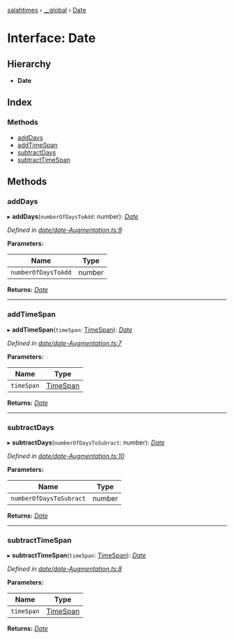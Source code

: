 [salahtimes](../README.md) › [__global](../modules/__global.md) › [Date](__global.date.md)

# Interface: Date

## Hierarchy

* **Date**

## Index

### Methods

* [addDays](__global.date.md#adddays)
* [addTimeSpan](__global.date.md#addtimespan)
* [subtractDays](__global.date.md#subtractdays)
* [subtractTimeSpan](__global.date.md#subtracttimespan)

## Methods

###  addDays

▸ **addDays**(`numberOfDaysToAdd`: number): *[Date](__global.date.md)*

*Defined in [date/date-Augmentation.ts:9](https://github.com/doniseferi/salahtimes/blob/e4094d6/src/date/date-Augmentation.ts#L9)*

**Parameters:**

Name | Type |
------ | ------ |
`numberOfDaysToAdd` | number |

**Returns:** *[Date](__global.date.md)*

___

###  addTimeSpan

▸ **addTimeSpan**(`timeSpan`: [TimeSpan](timespan.md)): *[Date](__global.date.md)*

*Defined in [date/date-Augmentation.ts:7](https://github.com/doniseferi/salahtimes/blob/e4094d6/src/date/date-Augmentation.ts#L7)*

**Parameters:**

Name | Type |
------ | ------ |
`timeSpan` | [TimeSpan](timespan.md) |

**Returns:** *[Date](__global.date.md)*

___

###  subtractDays

▸ **subtractDays**(`numberOfDaysToSubract`: number): *[Date](__global.date.md)*

*Defined in [date/date-Augmentation.ts:10](https://github.com/doniseferi/salahtimes/blob/e4094d6/src/date/date-Augmentation.ts#L10)*

**Parameters:**

Name | Type |
------ | ------ |
`numberOfDaysToSubract` | number |

**Returns:** *[Date](__global.date.md)*

___

###  subtractTimeSpan

▸ **subtractTimeSpan**(`timeSpan`: [TimeSpan](timespan.md)): *[Date](__global.date.md)*

*Defined in [date/date-Augmentation.ts:8](https://github.com/doniseferi/salahtimes/blob/e4094d6/src/date/date-Augmentation.ts#L8)*

**Parameters:**

Name | Type |
------ | ------ |
`timeSpan` | [TimeSpan](timespan.md) |

**Returns:** *[Date](__global.date.md)*
